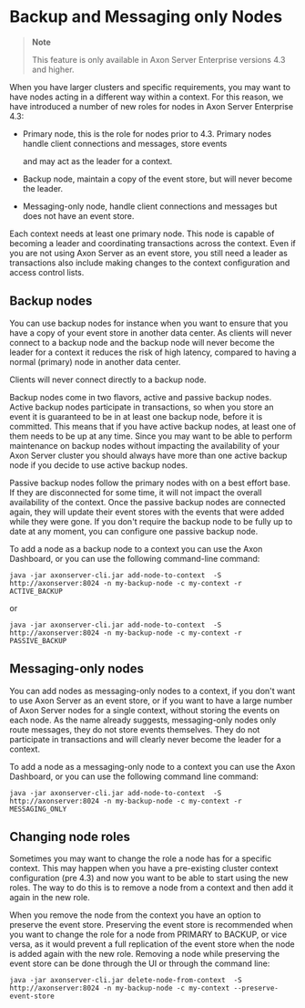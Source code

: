 # Backup and Messaging only Nodes

> **Note**
>
> This feature is only available in Axon Server Enterprise versions 4.3 and higher.

When you have larger clusters and specific requirements, you may want to have nodes acting in a different way within a context. For this reason, we have introduced a number of new roles for nodes in Axon Server Enterprise 4.3:‌

* Primary node, this is the role for nodes prior to 4.3. Primary nodes handle client connections and messages, store events

  and may act as the leader for a context.

* Backup node, maintain a copy of the event store, but will never become the leader.
* Messaging-only node, handle client connections and messages but does not have an event store.

Each context needs at least one primary node. This node is capable of becoming a leader and coordinating transactions across the context. Even if you are not using Axon Server as an event store, you still need a leader as transactions also include making changes to the context configuration and access control lists.‌

## Backup nodes‌ <a id="backup-nodes"></a>

You can use backup nodes for instance when you want to ensure that you have a copy of your event store in another data center. As clients will never connect to a backup node and the backup node will never become the leader for a context it reduces the risk of high latency, compared to having a normal \(primary\) node in another data center.‌

Clients will never connect directly to a backup node.‌

Backup nodes come in two flavors, active and passive backup nodes. Active backup nodes participate in transactions, so when you store an event it is guaranteed to be in at least one backup node, before it is committed. This means that if you have active backup nodes, at least one of them needs to be up at any time. Since you may want to be able to perform maintenance on backup nodes without impacting the availability of your Axon Server cluster you should always have more than one active backup node if you decide to use active backup nodes.‌

Passive backup nodes follow the primary nodes with on a best effort base. If they are disconnected for some time, it will not impact the overall availability of the context. Once the passive backup nodes are connected again, they will update their event stores with the events that were added while they were gone. If you don't require the backup node to be fully up to date at any moment, you can configure one passive backup node.‌

To add a node as a backup node to a context you can use the Axon Dashboard, or you can use the following command-line command:

```text
java -jar axonserver-cli.jar add-node-to-context  -S http://axonserver:8024 -n my-backup-node -c my-context -r ACTIVE_BACKUP
```

or

```text
java -jar axonserver-cli.jar add-node-to-context  -S http://axonserver:8024 -n my-backup-node -c my-context -r PASSIVE_BACKUP
```

## Messaging-only nodes <a id="messaging-only-nodes"></a>

You can add nodes as messaging-only nodes to a context, if you don't want to use Axon Server as an event store, or if you want to have a large number of Axon Server nodes for a single context, without storing the events on each node. As the name already suggests, messaging-only nodes only route messages, they do not store events themselves. They do not participate in transactions and will clearly never become the leader for a context.‌

To add a node as a messaging-only node to a context you can use the Axon Dashboard, or you can use the following command line command:

```text
java -jar axonserver-cli.jar add-node-to-context  -S http://axonserver:8024 -n my-backup-node -c my-context -r MESSAGING_ONLY
```

## Changing node roles <a id="changing-node-roles"></a>

Sometimes you may want to change the role a node has for a specific context. This may happen when you have a pre-existing cluster context configuration \(pre 4.3\) and now you want to be able to start using the new roles. The way to do this is to remove a node from a context and then add it again in the new role.‌

When you remove the node from the context you have an option to preserve the event store. Preserving the event store is recommended when you want to change the role for a node from PRIMARY to BACKUP, or vice versa, as it would prevent a full replication of the event store when the node is added again with the new role. Removing a node while preserving the event store can be done through the UI or through the command line:

```text
java -jar axonserver-cli.jar delete-node-from-context  -S http://axonserver:8024 -n my-backup-node -c my-context --preserve-event-store
```


